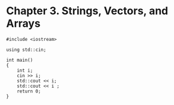 # Chapter 3. Strings, Vectors, and Arrays
```
#include <iostream>

using std::cin;

int main()
{
    int i;
    cin >> i;
    std::cout << i;
    std::cout << i ;
    return 0;
}
```
